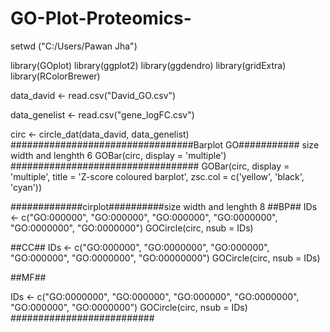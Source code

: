# GO-Plot-Proteomics-
setwd ("C:/Users/Pawan Jha")

library(GOplot)
library(ggplot2)
library(ggdendro)
library(gridExtra)
library(RColorBrewer)

data_david <- read.csv("David_GO.csv")

data_genelist <- read.csv("gene_logFC.csv")

circ <- circle_dat(data_david, data_genelist)
#################################Barplot GO########### size width and lenghth 6
GOBar(circ, display = 'multiple')
##################################
GOBar(circ, display = 'multiple', title = 'Z-score coloured barplot', zsc.col = c('yellow', 'black', 'cyan'))

#############cirplot##########size width and lenghth 8
##BP##
IDs <- c("GO:000000",	"GO:000000",	"GO:000000",	"GO:0000000",	"GO:0000000",	"GO:0000000")
GOCircle(circ, nsub = IDs)

##CC##
IDs <- c("GO:000000",	"GO:0000000",	"GO:000000",	"GO:000000",	"GO:0000000",		"GO:00000000")
GOCircle(circ, nsub = IDs)

##MF##

IDs <- c("GO:0000000",	"GO:000000",	"GO:000000",	"GO:0000000",	"GO:000000",	"GO:0000000")
GOCircle(circ, nsub = IDs)
##########################
